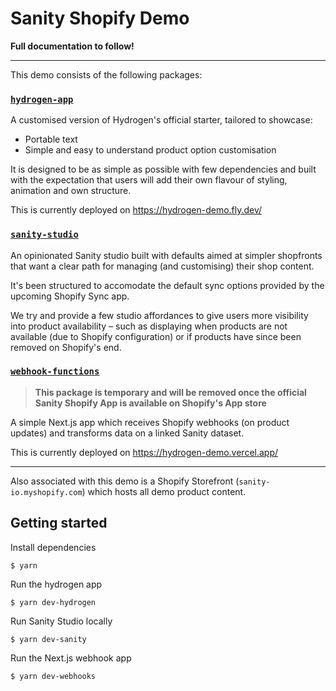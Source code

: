 # Sanity Shopify Demo

**Full documentation to follow!**

---

This demo consists of the following packages:

### [`hydrogen-app`](/packages/hydrogen-app/README.md)

A customised version of Hydrogen's official starter, tailored to showcase:

- Portable text
- Simple and easy to understand product option customisation

It is designed to be as simple as possible with few dependencies and built with the expectation that users will add their own flavour of styling, animation and own structure.

This is currently deployed on https://hydrogen-demo.fly.dev/

### [`sanity-studio`](/packages/sanity-studio/README.md)

An opinionated Sanity studio built with defaults aimed at simpler shopfronts that want a clear path for managing (and customising) their shop content.

It's been structured to accomodate the default sync options provided by the upcoming Shopify Sync app.

We try and provide a few studio affordances to give users more visibility into product availability – such as displaying when products are not available (due to Shopify configuration) or if products have since been removed on Shopify's end.

### [`webhook-functions`](/packages/webhook-functions/README.md)

> **This package is temporary and will be removed once the official Sanity Shopify App is available on Shopify's App store**

A simple Next.js app which receives Shopify webhooks (on product updates) and transforms data on a linked Sanity dataset.

This is currently deployed on https://hydrogen-demo.vercel.app/

---

Also associated with this demo is a Shopify Storefront (`sanity-io.myshopify.com`) which hosts all demo product content.

## Getting started

Install dependencies

```
$ yarn
```

Run the hydrogen app

```
$ yarn dev-hydrogen
```

Run Sanity Studio locally

```
$ yarn dev-sanity
```

Run the Next.js webhook app

```
$ yarn dev-webhooks
```
